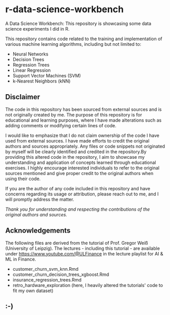 # r-data-science-workbench
A Data Science Workbench: This repository is showcasing some data science experiments I did in R. 

This repository contains code related to the training and implementation of various machine learning algorithms, including but not limited to:
- Neural Networks
- Decision Trees
- Regression Trees
- Linear Regression
- Support Vector Machines (SVM)
- k-Nearest Neighbors (kNN)

## Disclaimer
The code in this repository has been sourced from  external sources and is not originally created by me. The purpose of this repository is for educational and learning purposes, where I have made alterations such as adding comments or modifying certain lines of code.

I would like to emphasize that I do not claim ownership of the code I have used from external sources. I have made efforts to credit the original authors and sources appropriately. Any files or code snippets not originated by myself will be clearly identified and credited in the repository.By providing this altered code in the repository, I aim to showcase my understanding and application of concepts learned through educational exercises. I highly encourage interested individuals to refer to the original sources mentioned and give proper credit to the original authors when using their code.

If you are the author of any code included in this repository and have concerns regarding its usage or attribution, please reach out to me, and I will promptly address the matter.

*Thank you for understanding and respecting the contributions of the original authors and sources.*

## Acknowledgements

The following files are derived from the tutorial of Prof. Gregor Weiß (University of Leipzig).
The lectures - including this tutorial - are available under https://www.youtube.com/@ULFinance in the lecture playlist for AI & ML in Finance.
- customer_churn_svm_knn.Rmd
- customer_churn_decision_trees_xgboost.Rmd
- insurance_regression_trees.Rmd
- retro_hardware_exploration (here, I heavily altered the tutorials' code to fit my own dataset)

:-)
- 
